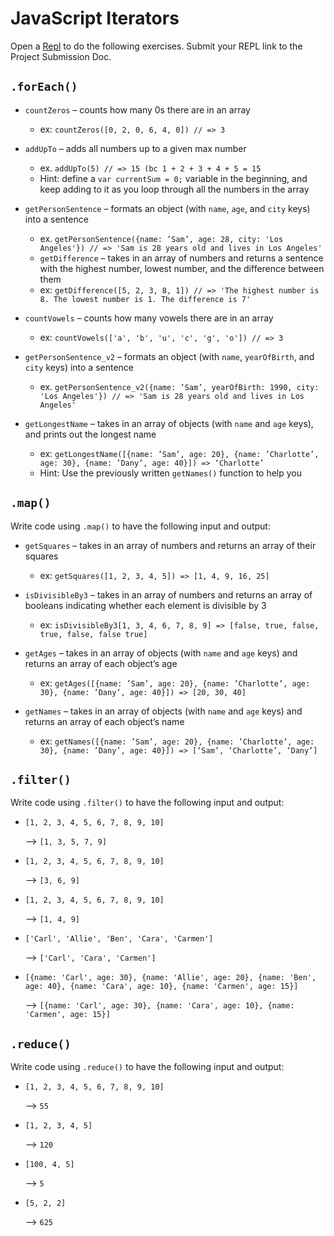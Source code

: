 # JavaScript Iterators

Open a [Repl](repl.it/languages/javascript) to do the following exercises. Submit your REPL link to the Project Submission Doc.

## `.forEach()`
- `countZeros` – counts how many 0s there are in an array
	- ex: `countZeros([0, 2, 0, 6, 4, 0]) // => 3`
- `addUpTo` – adds all numbers up to a given max number
	- ex. `addUpTo(5) // => 15 (bc 1 + 2 + 3 + 4 + 5 = 15`
	- Hint: define a `var currentSum = 0;` variable in the beginning, and keep adding to it as you loop through all the numbers in the array
- `getPersonSentence` – formats an object (with `name`, `age`, and `city` keys) into a sentence
	- ex. `getPersonSentence({name: ’Sam’, age: 28, city: 'Los Angeles'}) // => 'Sam is 28 years old and lives in Los Angeles'`
	- `getDifference` – takes in an array of numbers and returns a sentence with the highest number, lowest number, and the difference between them
	- ex: `getDifference([5, 2, 3, 8, 1]) // => 'The highest number is 8. The lowest number is 1. The difference is 7'`
	    
- `countVowels` – counts how many vowels there are in an array
	- ex: `countVowels(['a', 'b', 'u', 'c', 'g', 'o']) // => 3`
	
- `getPersonSentence_v2` – formats an object (with `name`, `yearOfBirth`, and `city` keys) into a sentence
	- ex. `getPersonSentence_v2({name: ’Sam’, yearOfBirth: 1990, city: 'Los Angeles'}) // => 'Sam is 28 years old and lives in Los Angeles'`

- `getLongestName` – takes in an array of objects (with `name` and `age` keys), and prints out the longest name
	- ex: `getLongestName([{name: ’Sam’, age: 20}, {name: ’Charlotte’, age: 30}, {name: ’Dany’, age: 40}]) => ‘Charlotte’`
	- Hint: Use the previously written `getNames()` function to help you

## `.map()`
Write code using `.map()` to have the following input and output:

- `getSquares` – takes in an array of numbers and returns an array of their squares
  - ex: `getSquares([1, 2, 3, 4, 5]) => [1, 4, 9, 16, 25]`
  
- `isDivisibleBy3` – takes in an array of numbers and returns an array of booleans indicating whether each element is divisible by 3
  - ex: `isDivisibleBy3[1, 3, 4, 6, 7, 8, 9] => [false, true, false, true, false, false true]`
  
- `getAges` – takes in an array of objects (with `name` and `age` keys) and returns an array of each object’s age
  - ex: `getAges([{name: ’Sam’, age: 20}, {name: ’Charlotte’, age: 30}, {name: ’Dany’, age: 40}]) => [20, 30, 40]`
  
- `getNames` – takes in an array of objects (with `name` and `age` keys) and returns an array of each object’s name
  - ex: `getNames([{name: ’Sam’, age: 20}, {name: ’Charlotte’, age: 30}, {name: ’Dany’, age: 40}]) => [‘Sam’, ‘Charlotte’, ‘Dany’]`

## `.filter()`
Write code using `.filter()` to have the following input and output:

- `[1, 2, 3, 4, 5, 6, 7, 8, 9, 10]` 

  --> `[1, 3, 5, 7, 9]`
- `[1, 2, 3, 4, 5, 6, 7, 8, 9, 10]` 
  
  --> `[3, 6, 9]`
- `[1, 2, 3, 4, 5, 6, 7, 8, 9, 10]` 
  
  --> `[1, 4, 9]`
- `['Carl', 'Allie', 'Ben', 'Cara', 'Carmen']` 
  
  --> `['Carl', 'Cara', 'Carmen']`
- `[{name: 'Carl', age: 30}, {name: 'Allie', age: 20}, {name: 'Ben', age: 40}, {name: 'Cara', age: 10}, {name: 'Carmen', age: 15}]` 
  
  --> `[{name: 'Carl', age: 30}, {name: 'Cara', age: 10}, {name: 'Carmen', age: 15}]`

## `.reduce()`
Write code using `.reduce()` to have the following input and output:

- `[1, 2, 3, 4, 5, 6, 7, 8, 9, 10]` 

  --> `55`
- `[1, 2, 3, 4, 5]` 

  --> `120`
- `[100, 4, 5]` 

  --> `5`
- `[5, 2, 2]` 

  --> `625`
